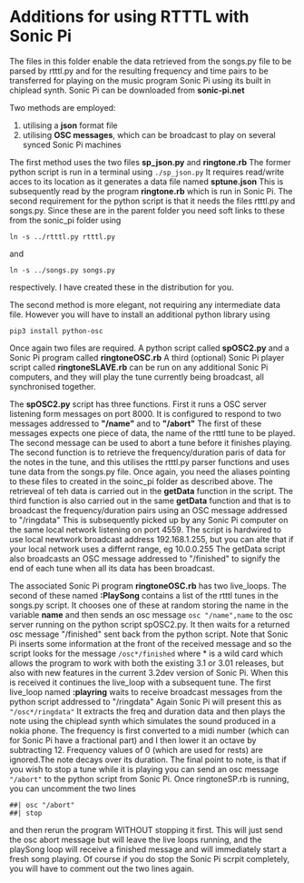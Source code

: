 # Additions for using RTTTL with Sonic Pi #
The files in this folder enable the data retrieved from the songs.py file
to be parsed by rtttl.py and for the resulting frequency and time pairs
to be transferred for playing on the music program Sonic Pi using its
built in chiplead synth.
Sonic Pi can be downloaded from **sonic-pi.net**

Two methods are employed:
1. utilising a **json** format file
1. utilising **OSC messages**, which can be broadcast to play on several synced Sonic Pi machines

The first method uses the two files **sp_json.py** and **ringtone.rb** The former python script 
is run in a terminal using `./sp_json.py` It requires read/write acces to its location as it generates a data file
named **sptune.json** This is subsequently read by the program **ringtone.rb** which is run in Sonic Pi.
The second requirement for the python script is that it needs the files rtttl.py and songs.py. Since these are in the 
parent folder you need soft links to these from the sonic_pi folder using

```ln -s ../rtttl.py rtttl.py```

and

```ln -s ../songs.py songs.py```

respectively. I have created these in the distribution for you.

The second method is more elegant, not requiring any intermediate data file. However you will have to install
an additional python library using

```pip3 install python-osc```

Once again two files are required. A python script called **spOSC2.py** and a Sonic Pi program called **ringtoneOSC.rb**
A third (optional) Sonic Pi player script called **ringtoneSLAVE.rb** can be run on any additional Sonic Pi computers,
and they will play the tune currently being broadcast, all synchronised together.

The **spOSC2.py** script has three functions. First it runs a OSC server listening form messages on port 8000. It is configured to
respond to two messages addressed to **"/name"** and to **"/abort"** The first of these messages expects one piece of data,
the name of the rtttl tune to be played. The second message can be used to abort a tune before it finishes playing.
The second function is to retrieve the frequency/duration paris of data for the notes in the tune, and this utilises the
rtttl.py parser functions and uses tune data from the songs.py file. Once again, you need the aliases
pointing to these files to created in the soinc_pi folder as described above. The retrieveal of teh data is carried out in
the **getData** function in the script. The third function is also carried out in the same **getData** function and that is
to broadcast the frequency/duration pairs using an OSC message addressed to "/ringdata" This is subsequently picked up by any
Sonic Pi computer on the same local network listening on port 4559. The script is hardwired to use local newtwork broadcast
address 192.168.1.255, but you can alte that if your local network uses a differnt range, eg 10.0.0.255 The getData script also
broadcasts an OSC message addressed to "/finished" to signify the end of each tune when all its data has been broadcast.

The associated Sonic Pi program **ringtoneOSC.rb** has two live_loops. The second of these named **:PlaySong** contains
a list of the rtttl tunes in the songs.py script. It chooses one of these at random storing the name in the variable **name**
and then sends an osc message `osc "/name",name` to the osc server running on the python script spOSC2.py.
It then waits for a returned osc message "/finished" sent back from the python script. Note that Sonic Pi inserts some
information at the front of the received message and so the script looks for the message `/osc*/finished` where * is a wild card
which allows the program to work with both the existing 3.1 or 3.01 releases, but also with new features
in the current 3.2dev version of Sonic Pi. When this is received it continues the live_loop with a subsequent tune.
The first live_loop named **:playring** waits to receive broadcast messages from the python script addressed to  "/ringdata"
Again Sonic Pi will present this as `"/osc*/ringdata"` It extracts the freq and duration data and then plays the note using
the chiplead synth which simulates the sound produced in a nokia phone. The frequency is first converted to a midi number (which can
for Sonic Pi have a fractional part) and I then lower it an octave by subtracting 12. Frequency values of 0
(which are used for rests) are ignored.The note decays over its duration.
The final point to note, is that if you wish to stop a tune while it is playing you can send an osc message `"/abort"`
to the python script from Sonic Pi. Once ringtoneSP.rb is running, you can uncomment the two lines
```
##| osc "/abort"
##| stop
```
and then rerun the program WITHOUT stopping it first. This will just send the osc abort message but will leave the live loops
running, and the playSong loop will receive a finished message and will immediately start a fresh song playing. Of course
if you do stop the Sonic Pi scrpit completely, you will have to comment out the two lines again.
